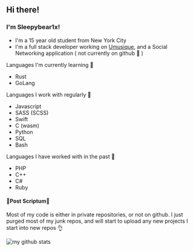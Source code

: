 ## Hi there!
### I'm Sleepybear1x!

- I'm a 15 year old student from New York City
- I'm a full stack developer working on [Umusique](https://github.com/xamthor/Umusique-App), and a Social Networking application ( not currently on github 🤫 )

Languages I'm currently learning **🌱** 
- Rust
- GoLang

Languages I work with regularly **🍗** 
- Javascript
- SASS (SCSS)
- Swift
- C (wasm)
- Python
- SQL
- Bash

Languages I have worked with in the past **🦕** 
- PHP
- C++
- C#
- Ruby

#### 🚨Post Scriptum🚨
Most of my code is either in private repositories, or not on github. 
I just purged most of my junk repos, and will start to upload any new projects I start into new repos 👌

![my github stats](https://github-readme-stats.vercel.app/api/top-langs/?username=sleepybear1x&show_icons=true&theme=dark)
